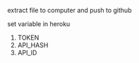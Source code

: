 extract file to computer and push to github 

set variable in heroku

1. TOKEN
2. API_HASH
3. API_ID
